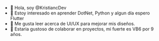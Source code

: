 - 👋 Hola, soy @KristiancDev
- 👀 Estoy interesado en aprender DotNet, Python y algun día espero Flutter
- 🌱 Me gusta leer acerca de UI/UX para mejorar mis diseños.
- 💞️ Estaria gustoso de colaborar en proyectos, mi fuerte es VB6 por 9 años.

<!---
KristianDevEC/KristianDevEC is a ✨ special ✨ repository because its `README.md` (this file) appears on your GitHub profile.
You can click the Preview link to take a look at your changes.
--->
